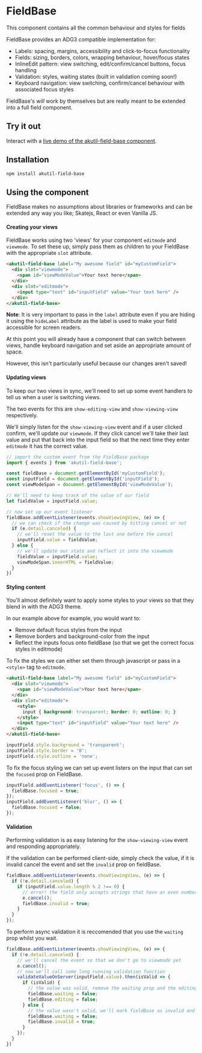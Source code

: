 # FieldBase

This component contains all the common behaviour and styles for fields

FieldBase provides an ADG3 compatible implementation for:
* Labels: spacing, margins, accessibility and click-to-focus functionality
* Fields: sizing, borders, colors, wrapping behaviour, hover/focus states
* InlineEdit pattern: view switching, edit/confirm/cancel buttons, focus handling
* Validation: styles, waiting states (built in validation coming soon!)
* Keyboard navigation: view switching, confirm/cancel behaviour with associated focus styles

FieldBase's *will* work by themselves but are really meant to be extended into a full field component.

## Try it out

Interact with a [live demo of the akutil-field-base component](https://aui-cdn.atlassian.com/atlaskit/stories/akutil-field-base/@VERSION@/).

## Installation

```sh
npm install akutil-field-base
```


## Using the component

FieldBase makes no assumptions about libraries or frameworks and can be extended any way you like; Skatejs, React or even Vanilla JS.

#### Creating your views

FieldBase works using two 'views' for your component `editmode` and `viewmode`.
To set these up, simply pass them as children to your FieldBase with the appropriate `slot` attribute.

```html
<akutil-field-base label="My awesome field" id="myCustomField">
  <div slot="viewmode">
    <span id="viewModeValue">Your text here</span>
  </div>
  <div slot="editmode">
    <input type="text" id="inputField" value="Your text here" />
  </div>
</akutil-field-base>
```

**Note**: It is very important to pass in the `label` attribute even if you are hiding it using the
`hideLabel` attribute as the label is used to make your field accessible for screen readers.

At this point you will already have a component that can switch between views, handle keyboard navigation and set aside an appropriate amount of space.

However, this isn't particularly useful because our changes aren't saved!

#### Updating views

To keep our two views in sync, we'll need to set up some event handlers to tell us when a user is switching views.

The two events for this are `show-editing-view` and `show-viewing-view` respectively.

We'll simply listen for the `show-viewing-view` event and if a user clicked confirm, we'll update our `viewmode`.
If they click cancel we'll take their last value and put that back into the input field so that the next time they enter `editmode` it has the correct value.

```javascript
// import the custom event from the FieldBase package
import { events } from 'akutil-field-base';

const fieldBase = document.getElementById('myCustomField');
const inputField = document.getElementById('inputField');
const viewModeSpan = document.getElementById('viewModeValue');

// We'll need to keep track of the value of our field
let fieldValue = inputField.value;

// now set up our event listener
fieldBase.addEventListener(events.showViewingView, (e) => {
  // we can check if the change was caused by hitting cancel or not
  if (e.detail.canceled) {
    // we'll reset the value to the last one before the cancel
    inputField.value = fieldValue;
  } else {
    // we'll update our state and reflect it into the viewmode
    fieldValue = inputField.value;
    viewModeSpan.innerHTML = fieldValue;
  }
})
```

#### Styling content

You'll almost definitely want to apply some styles to your views so that they blend in with the ADG3 theme.

In our example above for example, you would want to:
* Remove default focus styles from the input
* Remove borders and background-color from the input
* Reflect the inputs focus onto fieldBase (so that we get the correct focus styles in editmode)

To fix the styles we can either set them through javascript or pass in a `<style>` tag to `editmode`.

```html
<akutil-field-base label="My awesome field" id="myCustomField">
  <div slot="viewmode">
    <span id="viewModeValue">Your text here</span>
  </div>
  <div slot="editmode">
    <style>
      input { background: transparent; border: 0; outline: 0; }
    </style>
    <input type="text" id="inputField" value="Your text here" />
  </div>
</akutil-field-base>
```

```javascript
inputField.style.background = 'transparent';
inputField.style.border = '0';
inputField.style.outline = 'none';
```

To fix the focus styling we can set up event listers on the input that can set the `focused` prop on FieldBase.

```javascript
inputField.addEventListener('focus', () => {
  fieldBase.focused = true;
});
inputField.addEventListener('blur', () => {
  fieldBase.focused = false;
});
```

#### Validation

Performing validation is as easy listening for the `show-viewing-view` event and responding appropriately.

If the validation can be performed client-side, simply check the value, if it is invalid cancel the event
and set the `invalid` prop on fieldBase.

```javascript
fieldBase.addEventListener(events.showViewingView, (e) => {
  if (!e.detail.canceled) {
    if (inputField.value.length % 2 !== 0) {
      // error! the field only accepts strings that have an even number of characters!
      e.cancel();
      fieldBase.invalid = true;
    }
  }
});
```

To perform async validation it is reccomended that you use the `waiting` prop whilst you wait.

```javascript
fieldBase.addEventListener(events.showViewingView, (e) => {
  if (!e.detail.canceled) {
    // we'll cancel the event so that we don't go to viewmode yet
    e.cancel();
    // now we'll call some long running validation function
    validateValueOnServer(inputField.value).then(isValid => {
      if (isValid) {
        // the value was valid, remove the waiting prop and the editing prop to send us back to viewingmode
        fieldBase.waiting = false;
        fieldBase.editing = false;
      } else {
        // the value wasn't valid, we'll mark fieldBase as invalid and let the user handle that
        fieldBase.waiting = false;
        fieldBase.invalid = true;
      }
    });
  }
})
```
